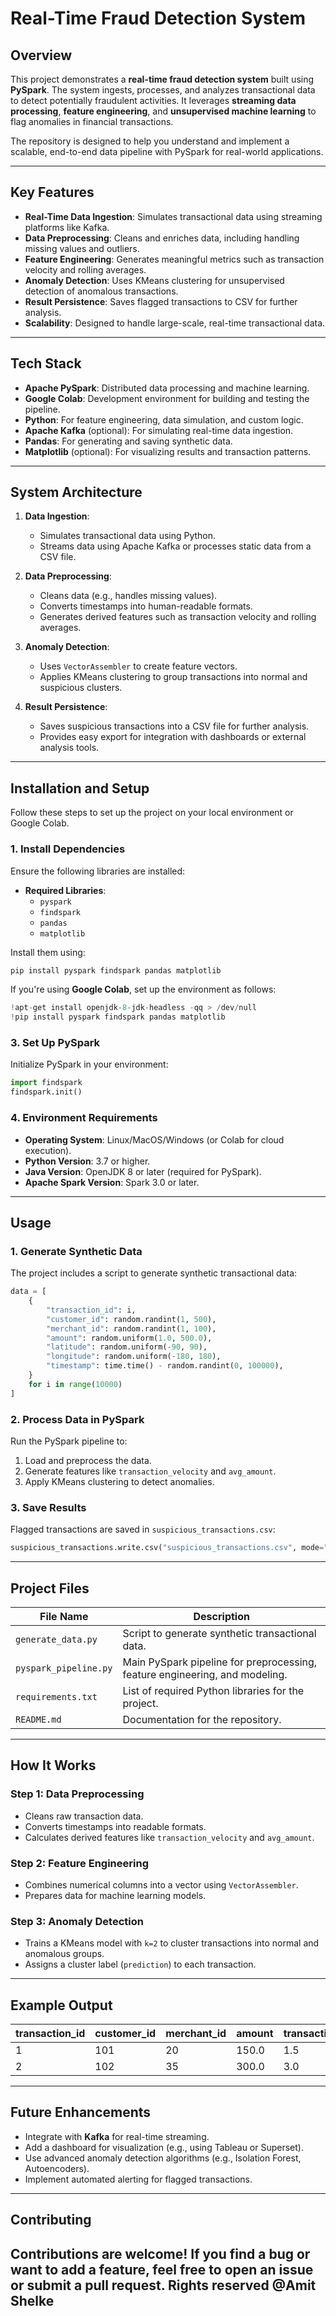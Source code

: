 # **Real-Time Fraud Detection System**

## **Overview**
This project demonstrates a **real-time fraud detection system** built using **PySpark**. The system ingests, processes, and analyzes transactional data to detect potentially fraudulent activities. It leverages **streaming data processing**, **feature engineering**, and **unsupervised machine learning** to flag anomalies in financial transactions.

The repository is designed to help you understand and implement a scalable, end-to-end data pipeline with PySpark for real-world applications.

---

## **Key Features**
- **Real-Time Data Ingestion**: Simulates transactional data using streaming platforms like Kafka.
- **Data Preprocessing**: Cleans and enriches data, including handling missing values and outliers.
- **Feature Engineering**: Generates meaningful metrics such as transaction velocity and rolling averages.
- **Anomaly Detection**: Uses KMeans clustering for unsupervised detection of anomalous transactions.
- **Result Persistence**: Saves flagged transactions to CSV for further analysis.
- **Scalability**: Designed to handle large-scale, real-time transactional data.

---

## **Tech Stack**
- **Apache PySpark**: Distributed data processing and machine learning.
- **Google Colab**: Development environment for building and testing the pipeline.
- **Python**: For feature engineering, data simulation, and custom logic.
- **Apache Kafka** (optional): For simulating real-time data ingestion.
- **Pandas**: For generating and saving synthetic data.
- **Matplotlib** (optional): For visualizing results and transaction patterns.

---

## **System Architecture**
1. **Data Ingestion**:
   - Simulates transactional data using Python.
   - Streams data using Apache Kafka or processes static data from a CSV file.

2. **Data Preprocessing**:
   - Cleans data (e.g., handles missing values).
   - Converts timestamps into human-readable formats.
   - Generates derived features such as transaction velocity and rolling averages.

3. **Anomaly Detection**:
   - Uses `VectorAssembler` to create feature vectors.
   - Applies KMeans clustering to group transactions into normal and suspicious clusters.

4. **Result Persistence**:
   - Saves suspicious transactions into a CSV file for further analysis.
   - Provides easy export for integration with dashboards or external analysis tools.

---

## **Installation and Setup**
Follow these steps to set up the project on your local environment or Google Colab.

### **1. Install Dependencies**
Ensure the following libraries are installed:
- **Required Libraries**:
  - `pyspark`
  - `findspark`
  - `pandas`
  - `matplotlib`

Install them using:
```bash
pip install pyspark findspark pandas matplotlib
```

If you're using **Google Colab**, set up the environment as follows:
```python
!apt-get install openjdk-8-jdk-headless -qq > /dev/null
!pip install pyspark findspark pandas matplotlib
```

### **3. Set Up PySpark**
Initialize PySpark in your environment:
```python
import findspark
findspark.init()
```

### **4. Environment Requirements**
- **Operating System**: Linux/MacOS/Windows (or Colab for cloud execution).
- **Python Version**: 3.7 or higher.
- **Java Version**: OpenJDK 8 or later (required for PySpark).
- **Apache Spark Version**: Spark 3.0 or later.

---

## **Usage**

### **1. Generate Synthetic Data**
The project includes a script to generate synthetic transactional data:
```python
data = [
    {
        "transaction_id": i,
        "customer_id": random.randint(1, 500),
        "merchant_id": random.randint(1, 100),
        "amount": random.uniform(1.0, 500.0),
        "latitude": random.uniform(-90, 90),
        "longitude": random.uniform(-180, 180),
        "timestamp": time.time() - random.randint(0, 100000),
    }
    for i in range(10000)
]
```

### **2. Process Data in PySpark**
Run the PySpark pipeline to:
1. Load and preprocess the data.
2. Generate features like `transaction_velocity` and `avg_amount`.
3. Apply KMeans clustering to detect anomalies.

### **3. Save Results**
Flagged transactions are saved in `suspicious_transactions.csv`:
```python
suspicious_transactions.write.csv("suspicious_transactions.csv", mode="overwrite", header=True)
```

---

## **Project Files**
| File Name                  | Description                                                                 |
|----------------------------|-----------------------------------------------------------------------------|
| `generate_data.py`         | Script to generate synthetic transactional data.                           |
| `pyspark_pipeline.py`      | Main PySpark pipeline for preprocessing, feature engineering, and modeling.|
| `requirements.txt`         | List of required Python libraries for the project.                        |
| `README.md`                | Documentation for the repository.                                         |

---

## **How It Works**

### **Step 1: Data Preprocessing**
- Cleans raw transaction data.
- Converts timestamps into readable formats.
- Calculates derived features like `transaction_velocity` and `avg_amount`.

### **Step 2: Feature Engineering**
- Combines numerical columns into a vector using `VectorAssembler`.
- Prepares data for machine learning models.

### **Step 3: Anomaly Detection**
- Trains a KMeans model with `k=2` to cluster transactions into normal and anomalous groups.
- Assigns a cluster label (`prediction`) to each transaction.

---

## **Example Output**
| transaction_id | customer_id | merchant_id | amount | transaction_velocity | avg_amount | prediction |
|----------------|-------------|-------------|--------|-----------------------|------------|------------|
| 1              | 101         | 20          | 150.0  | 1.5                   | 145.0      | 0          |
| 2              | 102         | 35          | 300.0  | 3.0                   | 285.0      | 1          |

---

## **Future Enhancements**
- Integrate with **Kafka** for real-time streaming.
- Add a dashboard for visualization (e.g., using Tableau or Superset).
- Use advanced anomaly detection algorithms (e.g., Isolation Forest, Autoencoders).
- Implement automated alerting for flagged transactions.

---

## **Contributing**
Contributions are welcome! If you find a bug or want to add a feature, feel free to open an issue or submit a pull request.
Rights reserved @Amit Shelke
---
